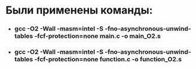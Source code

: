 # Были применены команды:

* ### gcc -O2 -Wall -masm=intel -S -fno-asynchronous-unwind-tables -fcf-protection=none main.c -o main_O2.s
* ### gcc -O2 -Wall -masm=intel -S -fno-asynchronous-unwind-tables -fcf-protection=none function.c -o function_O2.s
